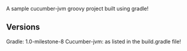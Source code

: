 A sample cucumber-jvm groovy project built using gradle!

## Versions
Gradle: 1.0-milestone-8
Cucumber-jvm: as listed in the build.gradle file!
